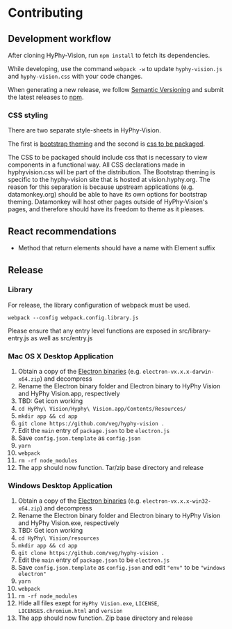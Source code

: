 # Contributing

## Development workflow

After cloning HyPhy-Vision, run `npm install` to fetch its dependencies.

While developing, use the command `webpack -w` to update `hyphy-vision.js` and
`hyphy-vision.css` with your code changes.

When generating a new release, we follow [Semantic
Versioning](http://semver.org/) and submit the latest releases to
[npm](https://www.npmjs.com/package/hyphy-vision).

### CSS styling

There are two separate style-sheets in HyPhy-Vision.

The first is [bootstrap theming](src/application.less) and the second is [css to be packaged](src/hyphyvision.css).

The CSS to be packaged should include css that is necessary to view components in a functional way. All CSS declarations made in hyphyvision.css will be part of the distribution. The Bootstrap theming is specific to the hyphy-vision site that is hosted at vision.hyphy.org. The reason for this separation is because upstream applications (e.g. datamonkey.org) should be able to have its own options for bootstrap theming. Datamonkey will host other pages outside of HyPhy-Vision's pages, and therefore should have its freedom to theme as it pleases.

## React recommendations

- Method that return elements should have a name with Element suffix

## Release

### Library
For release, the library configuration of webpack must be used. 

```
webpack --config webpack.config.library.js
```

Please ensure that any entry level functions are exposed in src/library-entry.js as well as src/entry.js

### Mac OS X Desktop Application

1. Obtain a copy of the [Electron binaries](https://github.com/electron/electron/releases) (e.g. `electron-vx.x.x-darwin-x64.zip`) and decompress
2. Rename the Electron binary folder and Electron binary to HyPhy Vision and HyPhy Vision.app, respectively
3. TBD: Get icon working
4. `cd HyPhy\ Vision/Hyphy\ Vision.app/Contents/Resources/`
5. `mkdir app && cd app`
6. `git clone https://github.com/veg/hyphy-vision .`
7. Edit the `main` entry of `package.json` to be `electron.js`
8. Save `config.json.template` as `config.json`
9. `yarn`
10. `webpack`
11. `rm -rf node_modules`
12. The app should now function. Tar/zip base directory and release

### Windows Desktop Application

1. Obtain a copy of the [Electron binaries](https://github.com/electron/electron/releases) (e.g. `electron-vx.x.x-win32-x64.zip`) and decompress
2. Rename the Electron binary folder and Electron binary to HyPhy Vision and HyPhy Vision.exe, respectively
3. TBD: Get icon working
4. `cd HyPhy\ Vision/resources`
5. `mkdir app && cd app`
6. `git clone https://github.com/veg/hyphy-vision .`
7. Edit the `main` entry of `package.json` to be `electron.js`
8. Save `config.json.template` as `config.json` and edit `"env"` to be `"windows electron"`
9. `yarn`
10. `webpack`
11. `rm -rf node_modules`
12. Hide all files exept for `HyPhy Vision.exe`, `LICENSE`, `LICENSES.chromium.html` and `version`
13. The app should now function. Zip base directory and release
